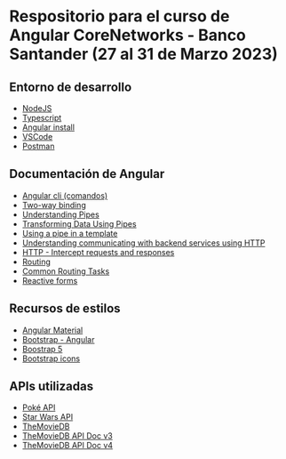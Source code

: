 # Respositorio para el curso de Angular CoreNetworks - Banco Santander (27 al 31 de Marzo 2023)

## Entorno de desarrollo

* [NodeJS](https://nodejs.org/en/)
* [Typescript](https://www.typescriptlang.org/download)
* [Angular install](https://angular.io/guide/setup-local)
* [VSCode](https://code.visualstudio.com/)
* [Postman](https://www.postman.com/)

## Documentación de Angular

* [Angular cli (comandos)](https://angular.io/cli)
* [Two-way binding](https://angular.io/guide/two-way-binding)
* [Understanding Pipes
](https://angular.io/guide/pipes-overview)
* [Transforming Data Using Pipes
](https://angular.io/guide/pipes)
* [Using a pipe in a template](https://angular.io/guide/pipe-template)
* [Understanding communicating with backend services using HTTP](https://angular.io/guide/understanding-communicating-with-http)
* [HTTP - Intercept requests and responses](https://angular.io/guide/http-intercept-requests-and-responses)
* [Routing](https://angular.io/guide/routing-overview)
* [Common Routing Tasks
](https://angular.io/guide/router)
* [Reactive forms](https://angular.io/guide/reactive-forms)

## Recursos de estilos

* [Angular Material](https://material.angular.io/)
* [Bootstrap - Angular](https://ng-bootstrap.github.io/#/home)
* [Boostrap 5](https://getbootstrap.com/)
* [Bootstrap icons](https://www.npmjs.com/package/ngx-bootstrap-icons)


## APIs utilizadas

* [Poké API](https://pokeapi.co/)
* [Star Wars API](https://swapi.dev/)
* [TheMovieDB](https://www.themoviedb.org/)
* [TheMovieDB API Doc v3](https://developers.themoviedb.org/3)
* [TheMovieDB API Doc v4](https://developers.themoviedb.org/4)
